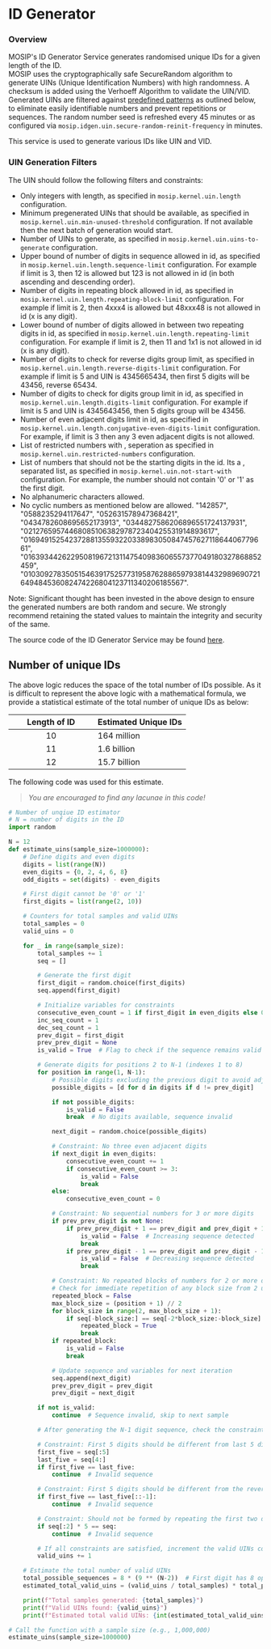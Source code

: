 # ID Generator

### Overview

MOSIP's ID Generator Service generates randomised unique IDs for a given length of the ID.\
MOSIP uses the cryptographically safe SecureRandom algorithm to generate UINs (Unique Identification Numbers) with high randomness. A checksum is added using the Verhoeff Algorithm to validate the UIN/VID. Generated UINs are filtered against [predefined patterns](https://docs.mosip.io/1.2.0/modules/commons/id-generator#uin-generation-filters) as outlined below, to eliminate easily identifiable numbers and prevent repetitions or sequences. The random number seed is refreshed every 45 minutes or as configured via `mosip.idgen.uin.secure-random-reinit-frequency` in minutes.

This service is used to generate various IDs like UIN and VID.

### UIN Generation Filters

&#x20;The UIN should follow the following filters and constraints:

* Only integers with length, as specified in `mosip.kernel.uin.length` configuration.
* Minimum pregenerated UINs that should be available, as specified in `mosip.kernel.uin.min-unused-threshold` configuration. If not available then the next batch of generation would start.
* Number of UINs to generate, as specified in `mosip.kernel.uin.uins-to-generate` configuration.
* Upper bound of number of digits in sequence allowed in id, as specified in `mosip.kernel.uin.length.sequence-limit` configuration. For example if limit is 3, then 12 is allowed but 123 is not allowed in id (in both ascending and descending order).
* Number of digits in repeating block allowed in id, as specified in `mosip.kernel.uin.length.repeating-block-limit` configuration. For example if limit is 2, then 4xxx4 is allowed but 48xxx48 is not allowed in id (x is any digit).
* Lower bound of number of digits allowed in between two repeating digits in id, as specified in `mosip.kernel.uin.length.repeating-limit` configuration. For example if limit is 2, then 11 and 1x1 is not allowed in id (x is any digit).
* Number of digits to check for reverse digits group limit, as specified in `mosip.kernel.uin.length.reverse-digits-limit` configuration. For example if limit is 5 and UIN is 4345665434, then first 5 digits will be 43456, reverse 65434.
* Number of digits to check for digits group limit in id, as specified in `mosip.kernel.uin.length.digits-limit` configuration. For example if limit is 5 and UIN is 4345643456, then 5 digits group will be 43456.
* Number of even adjacent digits limit in id, as specified in `mosip.kernel.uin.length.conjugative-even-digits-limit` configuration. For example, if limit is 3 then any 3 even adjacent digits is not allowed.
* List of restricted numbers with , seperation as specified in `mosip.kernel.uin.restricted-numbers` configuration.
* List of numbers that should not be the starting digits in the id. Its a , separated list, as specified in `mosip.kernel.uin.not-start-with` configuration. For example, the number should not contain '0' or '1' as the first digit.
* No alphanumeric characters allowed.
* No cyclic numbers as mentioned below are allowed. "142857", "0588235294117647", "052631578947368421", "0434782608695652173913", "0344827586206896551724137931", "0212765957446808510638297872340425531914893617", "0169491525423728813559322033898305084745762711864406779661", "016393442622950819672131147540983606557377049180327868852459", "010309278350515463917525773195876288659793814432989690721649484536082474226804123711340206185567".

Note: Significant thought has been invested in the above design to ensure the generated numbers are both random and secure. We strongly recommend retaining the stated values to maintain the integrity and security of the same.

The source code of the ID Generator Service may be found [here](https://github.com/mosip/commons/tree/release-1.2.0/kernel/kernel-idgenerator-service).

## Number of unique IDs

The above logic reduces the space of the total number of IDs possible.  As it is difficult to represent the above logic with a mathematical formula, we provide a statistical estimate of the total number of unique IDs as below:

<table data-full-width="false"><thead><tr><th width="153" align="center">Length of ID</th><th>Estimated Unique IDs</th></tr></thead><tbody><tr><td align="center">              10</td><td>164 million</td></tr><tr><td align="center">              11</td><td>1.6 billion</td></tr><tr><td align="center">              12</td><td>15.7 billion</td></tr></tbody></table>

The following code was used for this estimate.

> _You are encouraged to find any lacunae in this code!_

```python
# Number of unqiue ID estimator
# N = number of digits in the ID
import random

N = 12
def estimate_uins(sample_size=1000000):
    # Define digits and even digits
    digits = list(range(N))
    even_digits = {0, 2, 4, 6, 8}
    odd_digits = set(digits) - even_digits

    # First digit cannot be '0' or '1'
    first_digits = list(range(2, 10))

    # Counters for total samples and valid UINs
    total_samples = 0
    valid_uins = 0

    for _ in range(sample_size):
        total_samples += 1
        seq = []

        # Generate the first digit
        first_digit = random.choice(first_digits)
        seq.append(first_digit)

        # Initialize variables for constraints
        consecutive_even_count = 1 if first_digit in even_digits else 0
        inc_seq_count = 1
        dec_seq_count = 1
        prev_digit = first_digit
        prev_prev_digit = None
        is_valid = True  # Flag to check if the sequence remains valid

        # Generate digits for positions 2 to N-1 (indexes 1 to 8)
        for position in range(1, N-1):
            # Possible digits excluding the previous digit to avoid adjacent repeats
            possible_digits = [d for d in digits if d != prev_digit]

            if not possible_digits:
                is_valid = False
                break  # No digits available, sequence invalid

            next_digit = random.choice(possible_digits)

            # Constraint: No three even adjacent digits
            if next_digit in even_digits:
                consecutive_even_count += 1
                if consecutive_even_count >= 3:
                    is_valid = False
                    break
            else:
                consecutive_even_count = 0

            # Constraint: No sequential numbers for 3 or more digits
            if prev_prev_digit is not None:
                if prev_prev_digit + 1 == prev_digit and prev_digit + 1 == next_digit:
                    is_valid = False  # Increasing sequence detected
                    break
                if prev_prev_digit - 1 == prev_digit and prev_digit - 1 == next_digit:
                    is_valid = False  # Decreasing sequence detected
                    break

            # Constraint: No repeated blocks of numbers for 2 or more digits
            # Check for immediate repetition of any block size from 2 up to half of the sequence so far
            repeated_block = False
            max_block_size = (position + 1) // 2
            for block_size in range(2, max_block_size + 1):
                if seq[-block_size:] == seq[-2*block_size:-block_size]:
                    repeated_block = True
                    break
            if repeated_block:
                is_valid = False
                break

            # Update sequence and variables for next iteration
            seq.append(next_digit)
            prev_prev_digit = prev_digit
            prev_digit = next_digit

        if not is_valid:
            continue  # Sequence invalid, skip to next sample

        # After generating the N-1 digit sequence, check the constraints involving the entire sequence

        # Constraint: First 5 digits should be different from last 5 digits
        first_five = seq[:5]
        last_five = seq[4:]
        if first_five == last_five:
            continue  # Invalid sequence

        # Constraint: First 5 digits should be different from the reverse of the last 5 digits
        if first_five == last_five[::-1]:
            continue  # Invalid sequence

        # Constraint: Should not be formed by repeating the first two digits five times
        if seq[:2] * 5 == seq:
            continue  # Invalid sequence

        # If all constraints are satisfied, increment the valid UINs counter
        valid_uins += 1

    # Estimate the total number of valid UINs
    total_possible_sequences = 8 * (9 ** (N-2))  # First digit has 8 options, next 8 digits have 9 options each
    estimated_total_valid_uins = (valid_uins / total_samples) * total_possible_sequences

    print(f"Total samples generated: {total_samples}")
    print(f"Valid UINs found: {valid_uins}")
    print(f"Estimated total valid UINs: {int(estimated_total_valid_uins)}")

# Call the function with a sample size (e.g., 1,000,000)
estimate_uins(sample_size=1000000)
```
